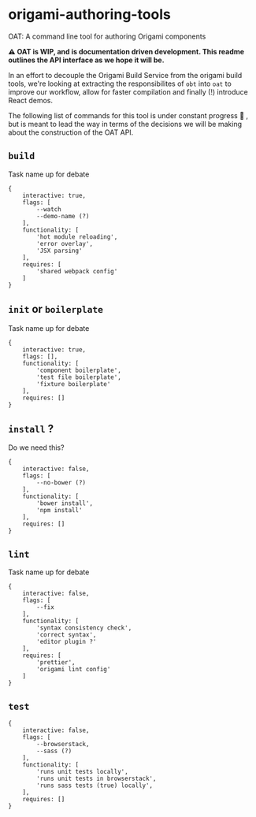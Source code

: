 # origami-authoring-tools
OAT: A command line tool for authoring Origami components

**:warning: OAT is WIP, and is documentation driven development. This readme outlines the API interface as we hope it will be.**

In an effort to decouple the Origami Build Service from the origami build tools, we're looking at extracting the responsibilites of `obt` into `oat` to improve  our workflow, allow for faster compilation and finally (!) introduce React demos.

The following list of commands for this tool is under constant progress :construction: , but is meant to lead the way in terms of the decisions we will be making about the construction of the OAT API.

## `build`

Task name up for debate

```
{
	interactive: true,
	flags: [
		--watch
		--demo-name (?)
	],
	functionality: [
		'hot module reloading',
		'error overlay',
		'JSX parsing'
	],
	requires: [
		'shared webpack config'
	]
}
```

## `init` or `boilerplate`

Task name up for debate

```
{
	interactive: true,
	flags: [],
	functionality: [
		'component boilerplate',
		'test file boilerplate',
		'fixture boilerplate'
	],
	requires: []
}
```

## `install` ?

Do we need this?

```
{
	interactive: false,
	flags: [
		--no-bower (?)
	],
	functionality: [
		'bower install',
		'npm install'
	],
	requires: []
}
```

## `lint`
Task name up for debate

```
{
	interactive: false,
	flags: [
		--fix
	],
	functionality: [
		'syntax consistency check',
		'correct syntax',
		'editor plugin ?'
	],
	requires: [
		'prettier',
		'origami lint config'
	]
}
```

## `test`

```
{
	interactive: false,
	flags: [
		--browserstack,
		--sass (?)
	],
	functionality: [
		'runs unit tests locally',
		'runs unit tests in browserstack',
		'runs sass tests (true) locally',
	],
	requires: []
}
```
